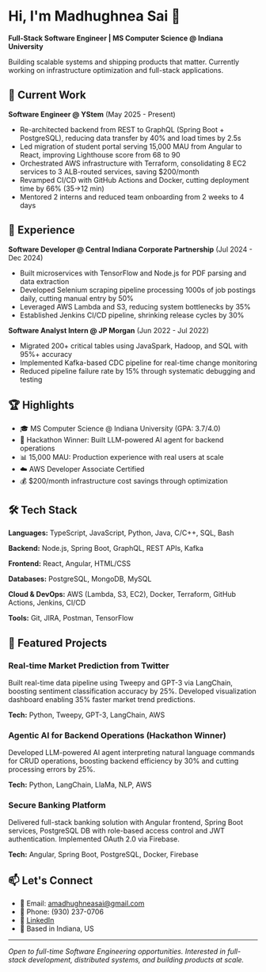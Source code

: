 # Hi, I'm Madhughnea Sai 👋

**Full-Stack Software Engineer | MS Computer Science @ Indiana University**

Building scalable systems and shipping products that matter. Currently working on infrastructure optimization and full-stack applications.

## 🚀 Current Work

**Software Engineer @ YStem** (May 2025 - Present)
- Re-architected backend from REST to GraphQL (Spring Boot + PostgreSQL), reducing data transfer by 40% and load times by 2.5s
- Led migration of student portal serving 15,000 MAU from Angular to React, improving Lighthouse score from 68 to 90
- Orchestrated AWS infrastructure with Terraform, consolidating 8 EC2 services to 3 ALB-routed services, saving $200/month
- Revamped CI/CD with GitHub Actions and Docker, cutting deployment time by 66% (35→12 min)
- Mentored 2 interns and reduced team onboarding from 2 weeks to 4 days

## 💼 Experience

**Software Developer @ Central Indiana Corporate Partnership** (Jul 2024 - Dec 2024)
- Built microservices with TensorFlow and Node.js for PDF parsing and data extraction
- Developed Selenium scraping pipeline processing 1000s of job postings daily, cutting manual entry by 50%
- Leveraged AWS Lambda and S3, reducing system bottlenecks by 35%
- Established Jenkins CI/CD pipeline, shrinking release cycles by 30%

**Software Analyst Intern @ JP Morgan** (Jun 2022 - Jul 2022)
- Migrated 200+ critical tables using JavaSpark, Hadoop, and SQL with 95%+ accuracy
- Implemented Kafka-based CDC pipeline for real-time change monitoring
- Reduced pipeline failure rate by 15% through systematic debugging and testing

## 🏆 Highlights

- 🎓 MS Computer Science @ Indiana University (GPA: 3.7/4.0)
- 🥇 Hackathon Winner: Built LLM-powered AI agent for backend operations
- 📊 15,000 MAU: Production experience with real users at scale
- ☁️ AWS Developer Associate Certified
- 💰 $200/month infrastructure cost savings through optimization

## 🛠️ Tech Stack

**Languages:** TypeScript, JavaScript, Python, Java, C/C++, SQL, Bash

**Backend:** Node.js, Spring Boot, GraphQL, REST APIs, Kafka

**Frontend:** React, Angular, HTML/CSS

**Databases:** PostgreSQL, MongoDB, MySQL

**Cloud & DevOps:** AWS (Lambda, S3, EC2), Docker, Terraform, GitHub Actions, Jenkins, CI/CD

**Tools:** Git, JIRA, Postman, TensorFlow

## 📌 Featured Projects

### Real-time Market Prediction from Twitter
Built real-time data pipeline using Tweepy and GPT-3 via LangChain, boosting sentiment classification accuracy by 25%. Developed visualization dashboard enabling 35% faster market trend predictions.

**Tech:** Python, Tweepy, GPT-3, LangChain, AWS

### Agentic AI for Backend Operations (Hackathon Winner)
Developed LLM-powered AI agent interpreting natural language commands for CRUD operations, boosting backend efficiency by 30% and cutting processing errors by 25%.

**Tech:** Python, LangChain, LlaMa, NLP, AWS

### Secure Banking Platform
Delivered full-stack banking solution with Angular frontend, Spring Boot services, PostgreSQL DB with role-based access control and JWT authentication. Implemented OAuth 2.0 via Firebase.

**Tech:** Angular, Spring Boot, PostgreSQL, Docker, Firebase

## 📫 Let's Connect

- 📧 Email: amadhughneasai@gmail.com
- 📱 Phone: (930) 237-0706
- 💼 [LinkedIn](https://linkedin.com/in/madhughnea)
- 📍 Based in Indiana, US

---

*Open to full-time Software Engineering opportunities. Interested in full-stack development, distributed systems, and building products at scale.*
